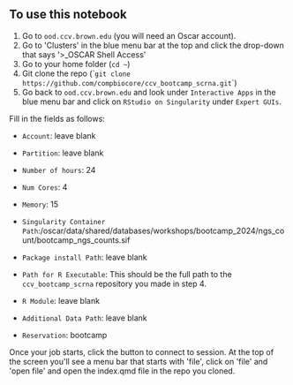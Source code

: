 ## To use this notebook

1.  Go to `ood.ccv.brown.edu` (you will need an Oscar account).
2.  Go to 'Clusters' in the blue menu bar at the top and click the drop-down that says '\>\_OSCAR Shell Access'
3.  Go to your home folder (`cd ~`)
4.  Git clone the repo (\``git clone https://github.com/compbiocore/ccv_bootcamp_scrna.git`\`)
5.  Go back to `ood.ccv.brown.edu` and look under `Interactive Apps` in the blue menu bar and click on `RStudio on Singularity` under `Expert GUIs`.

Fill in the fields as follows:

-   `Account`: leave blank

-   `Partition`: leave blank

-   `Number of hours`: 24

-   `Num Cores`: 4

-   `Memory`: 15

-   `Singularity Container Path`:/oscar/data/shared/databases/workshops/bootcamp_2024/ngs_count/bootcamp_ngs_counts.sif

-   `Package install Path`: leave blank

-   `Path for R Executable`: This should be the full path to the `ccv_bootcamp_scrna` repository you made in step 4.

-   `R Module`: leave blank

-   `Additional Data Path`: leave blank

-   `Reservation`: bootcamp

Once your job starts, click the button to connect to session. At the top of the screen you'll see a menu bar that starts with 'file', click on 'file' and 'open file' and open the index.qmd file in the repo you cloned.
